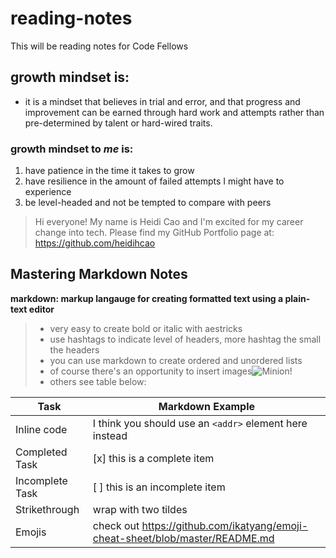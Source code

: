 # reading-notes
This will be reading notes for Code Fellows

## growth mindset is: 
- it is a mindset that believes in trial and error, and that progress and improvement can be earned through hard work and attempts rather than pre-determined by talent or hard-wired traits.

### growth mindset to *me* is:
1. have patience in the time it takes to grow
1. have resilience in the amount of failed attempts I might have to experience
1. be level-headed and not be tempted to compare with peers


> Hi everyone! My name is Heidi Cao and I'm excited for my career change into tech.
> Please find my GitHub Portfolio page at: https://github.com/heidihcao


## **Mastering Markdown Notes**
**markdown: markup langauge for creating formatted text using a plain-text editor**
> - very easy to create bold or italic with aestricks 
> - use hashtags to indicate level of headers, more hashtag the small the headers
> - you can use markdown to create ordered and unordered lists
> - of course there's an opportunity to insert images![Minion!](https://m.media-amazon.com/images/I/61bRfnGfJTL._AC_SX466_.jpg)
> - others see table below:

Task | Markdown Example
------------ | -------------
Inline code | I think you should use an `<addr>` element here instead
Completed Task | [x] this is a complete item  
Incomplete Task | [ ] this is an incomplete item
Strikethrough | wrap with two tildes
Emojis | check out https://github.com/ikatyang/emoji-cheat-sheet/blob/master/README.md
